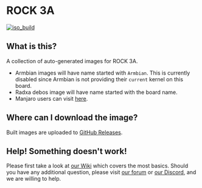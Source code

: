 # ROCK 3A
[![iso_build](https://github.com/radxa-build/rock-3a/workflows/Build/badge.svg)](https://github.com/radxa-build/rock-3a/actions/workflows/build.yml)

## What is this?

A collection of auto-generated images for ROCK 3A.

* Armbian images will have name started with `Armbian`. This is currently disabled since Armbian is not providing their `current` kernel on this board. 
* Radxa debos image will have name started with the board name.
* Manjaro users can visit [here](https://github.com/manjaro-arm/rock3-a-images).

## Where can I download the image?

Built images are uploaded to [GitHub Releases](https://github.com/radxa-build/rock-3a/releases/latest).

## Help! Something doesn't work!

Please first take a look at [our Wiki](https://wiki.radxa.com/Home) which covers the most basics.
Should you have any additional question, please visit [our forum](https://rock.sh/go) or [our Discord](https://rock.sh/go), and we are willing to help.
